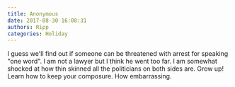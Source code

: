 ```yaml
---
title: Anonymous
date: 2017-08-30 16:08:31
authors: Ripp
categories: Holiday
---
```


 I guess we'll find out if someone can be threatened with arrest for speaking "one word". I am not a lawyer but I think he went too far. I am somewhat shocked at how thin skinned all the politicians on both sides are. Grow up! Learn how to keep your composure. How embarrassing.